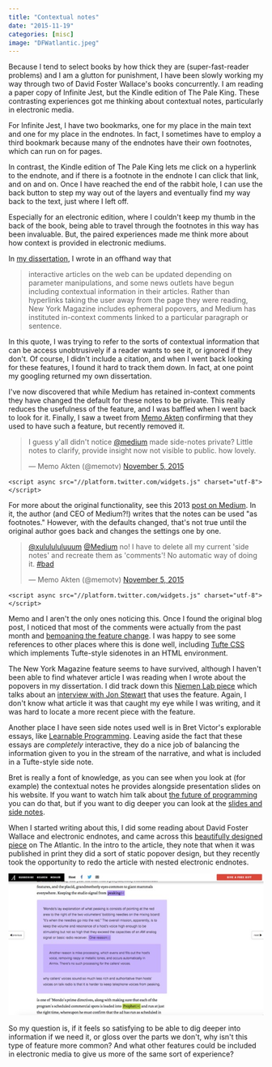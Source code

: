 ```yaml
---
title: "Contextual notes" 
date: "2015-11-19"
categories: [misc]
image: "DFWatlantic.jpeg"
---
```


Because I tend to select books by how thick they are (super-fast-reader problems) and I am a glutton for punishment, I have been slowly working my way through two of David Foster Wallace's books concurrently. I am reading a paper copy of Infinite Jest, but the Kindle edition of The Pale King. These contrasting experiences got me thinking about contextual notes, particularly in electronic media.

For Infinite Jest, I have two bookmarks, one for my place in the main text and one for my place in the endnotes. In fact, I sometimes have to employ a third bookmark because many of the endnotes have their own footnotes, which can run on for pages.

In contrast, the Kindle edition of The Pale King lets me click on a hyperlink to the endnote, and if there is a footnote in the endnote I can click that link, and on and on. Once I have reached the end of the rabbit hole, I can use the back button to step my way out of the layers and eventually find my way back to the text, just where I left off.

Especially for an electronic edition, where I couldn't keep my thumb in the back of the book, being able to travel through the footnotes in this way has been invaluable. But, the paired experiences made me think more about how context is provided in electronic mediums.

In [my dissertation](http://escholarship.org/uc/item/1mm9303x), I wrote in an offhand way that

> interactive articles on the web can be updated depending on parameter manipulations, and some news outlets have begun including contextual information in their articles. Rather than hyperlinks taking the user away from the page they were reading, New York Magazine includes ephemeral popovers, and Medium has instituted in-context comments linked to a particular paragraph or sentence.

In this quote, I was trying to refer to the sorts of contextual information that can be access unobtrusively if a reader wants to see it, or ignored if they don't. Of course, I didn't include a citation, and when I went back looking for these features, I found it hard to track them down. In fact, at one point my googling returned my own dissertation.

I've now discovered that while Medium has retained in-context comments they have changed the default for these notes to be private. This really reduces the usefulness of the feature, and I was baffled when I went back to look for it. Finally, I saw a tweet from [Memo Akten](https://twitter.com/memotv) confirming that they used to have such a feature, but recently removed it.

<blockquote class="twitter-tweet" data-partner="tweetdeck">

<p lang="en" dir="ltr">

I guess y'all didn't notice <a href="https://twitter.com/Medium">@medium</a> made side-notes private? Little notes to clarify, provide insight now not visible to public. how lovely.

</p>

— Memo Akten (@memotv) <a href="https://twitter.com/memotv/status/662253919708520448">November 5, 2015</a>

</blockquote>

```{=html}
<script async src="//platform.twitter.com/widgets.js" charset="utf-8"></script>
```
For more about the original functionality, see this 2013 [post on Medium](https://medium.com/@ev/why-medium-notes-are-different-and-how-to-use-them-well-5972c72b18f2). In it, the author (and CEO of Medium?!) writes that the notes can be used "as footnotes." However, with the defaults changed, that's not true until the original author goes back and changes the settings one by one.

<blockquote class="twitter-tweet" data-partner="tweetdeck">

<p lang="en" dir="ltr">

<a href="https://twitter.com/xululululuuum">@xululululuuum</a> <a href="https://twitter.com/Medium">@Medium</a> no! I have to delete all my current 'side notes' and recreate them as 'comments'! No automatic way of doing it. <a href="https://twitter.com/hashtag/bad?src=hash">#bad</a>

</p>

— Memo Akten (@memotv) <a href="https://twitter.com/memotv/status/662265035289436160">November 5, 2015</a>

</blockquote>

```{=html}
<script async src="//platform.twitter.com/widgets.js" charset="utf-8"></script>
```
Memo and I aren't the only ones noticing this. Once I found the original blog post, I noticed that most of the comments were actually from the past month and [bemoaning the feature change](https://medium.com/@owenblacker/marginal-notes-on-medium-268b3f727e6d#.4v2lc1xsm). I was happy to see some references to other places where this is done well, including [Tufte CSS](https://edwardtufte.github.io/tufte-css/) which implements Tufte-style sidenotes in an HTML environment.

The New York Magazine feature seems to have survived, although I haven't been able to find whatever article I was reading when I wrote about the popovers in my dissertation. I did track down this [Niemen Lab piece](http://www.niemanlab.org/2014/11/its-small-touches-that-can-make-a-difference-in-new-yorks-layouts/) which talks about an [interview with Jon Stewart](http://nymag.com/daily/intelligencer/2014/10/jon-stewart-rosewater-in-conversation.html) that uses the feature. Again, I don't know what article it was that caught my eye while I was writing, and it was hard to locate a more recent piece with the feature.

Another place I have seen side notes used well is in Bret Victor's explorable essays, like [Learnable Programming](http://worrydream.com/#!/LearnableProgramming). Leaving aside the fact that these essays are *completely* interactive, they do a nice job of balancing the information given to you in the stream of the narrative, and what is included in a Tufte-style side note.

Bret is really a font of knowledge, as you can see when you look at (for example) the contextual notes he provides alongside presentation slides on his website. If you want to watch him talk about [the future of programming](http://worrydream.com/#!/TheFutureOfProgramming) you can do that, but if you want to dig deeper you can look at the [slides and side notes](http://worrydream.com/#!/dbx).

When I started writing about this, I did some reading about David Foster Wallace and electronic endnotes, and came across this [beautifully designed piece](http://www.theatlantic.com/magazine/archive/2005/04/host/303812/) on The Atlantic. In the intro to the article, they note that when it was published in print they did a sort of static popover design, but they recently took the opportunity to redo the article with nested electronic endnotes.

![DFW atlantic](DFWatlantic.jpeg)

So my question is, if it feels so satisfying to be able to dig deeper into information if we need it, or gloss over the parts we don't, why isn't this type of feature more common? And what other features could be included in electronic media to give us more of the same sort of experience?
